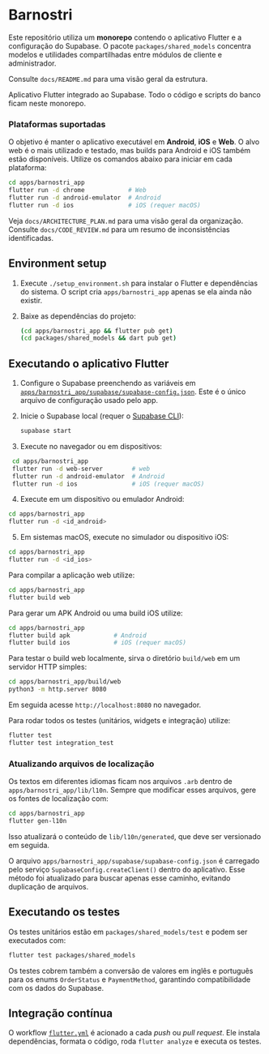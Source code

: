# Barnostri

Este repositório utiliza um **monorepo** contendo o aplicativo Flutter e a
configuração do Supabase. O pacote `packages/shared_models` concentra modelos e
utilidades compartilhadas entre módulos de cliente e administrador.

Consulte `docs/README.md` para uma visão geral da estrutura.

Aplicativo Flutter integrado ao Supabase. Todo o código e scripts do banco ficam neste monorepo.

### Plataformas suportadas

O objetivo é manter o aplicativo executável em **Android**, **iOS** e **Web**. O alvo web é o mais utilizado e testado, mas builds para Android e iOS também estão disponíveis. Utilize os comandos abaixo para iniciar em cada plataforma:

```bash
cd apps/barnostri_app
flutter run -d chrome            # Web
flutter run -d android-emulator  # Android
flutter run -d ios               # iOS (requer macOS)
```


Veja `docs/ARCHITECTURE_PLAN.md` para uma visão geral da organização. Consulte `docs/CODE_REVIEW.md` para um resumo de inconsistências identificadas.

## Environment setup

1. Execute `./setup_environment.sh` para instalar o Flutter e dependências do sistema. O script cria `apps/barnostri_app` apenas se ela ainda não existir.
2. Baixe as dependências do projeto:

   ```bash
   (cd apps/barnostri_app && flutter pub get)
   (cd packages/shared_models && dart pub get)
   ```

## Executando o aplicativo Flutter

1. Configure o Supabase preenchendo as variáveis em [`apps/barnostri_app/supabase/supabase-config.json`](apps/barnostri_app/supabase/supabase-config.json).
   Este é o único arquivo de configuração usado pelo app.
2. Inicie o Supabase local (requer o [Supabase CLI](https://supabase.com/docs/guides/cli)):

   ```bash
   supabase start
   ```
3. Execute no navegador ou em dispositivos:

 ```bash
  cd apps/barnostri_app
  flutter run -d web-server        # web
  flutter run -d android-emulator  # Android
  flutter run -d ios               # iOS (requer macOS)
  ```
4. Execute em um dispositivo ou emulador Android:

```bash
cd apps/barnostri_app
flutter run -d <id_android>
```
5. Em sistemas macOS, execute no simulador ou dispositivo iOS:

```bash
cd apps/barnostri_app
flutter run -d <id_ios>
```

Para compilar a aplicação web utilize:

```bash
cd apps/barnostri_app
flutter build web
```

Para gerar um APK Android ou uma build iOS utilize:

```bash
cd apps/barnostri_app
flutter build apk            # Android
flutter build ios            # iOS (requer macOS)
```

Para testar o build web localmente, sirva o diretório `build/web` em um servidor
HTTP simples:

```bash
cd apps/barnostri_app/build/web
python3 -m http.server 8080
```

Em seguida acesse `http://localhost:8080` no navegador.

Para rodar todos os testes (unitários, widgets e integração) utilize:

```bash
flutter test
flutter test integration_test
```

### Atualizando arquivos de localização

Os textos em diferentes idiomas ficam nos arquivos `.arb` dentro de
`apps/barnostri_app/lib/l10n`. Sempre que modificar esses arquivos, gere os
fontes de localização com:

```bash
cd apps/barnostri_app
flutter gen-l10n
```

Isso atualizará o conteúdo de `lib/l10n/generated`, que deve ser versionado em
seguida.

O arquivo `apps/barnostri_app/supabase/supabase-config.json` é carregado pelo serviço `SupabaseConfig.createClient()` dentro do aplicativo.
Esse método foi atualizado para buscar apenas esse caminho, evitando duplicação de arquivos.

## Executando os testes

Os testes unitários estão em `packages/shared_models/test` e podem ser executados com:

```bash
flutter test packages/shared_models
```

Os testes cobrem também a conversão de valores em inglês e português para os enums
`OrderStatus` e `PaymentMethod`, garantindo compatibilidade com os dados do Supabase.

## Integração contínua

O workflow [`flutter.yml`](.github/workflows/flutter.yml) é acionado a cada *push* ou *pull request*. Ele instala dependências, formata o código, roda `flutter analyze` e executa os testes.
